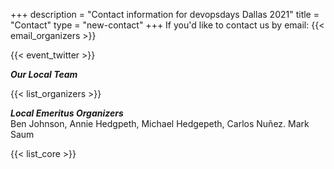 +++
description = "Contact information for devopsdays Dallas 2021"
title = "Contact"
type = "new-contact"
+++
If you'd like to contact us by email: {{< email_organizers >}}
<br>
<!-- Go to www.addthis.com/dashboard to customize your tools -->
<div class="addthis_horizontal_follow_toolbox"></div>
<!-- Go to www.addthis.com/dashboard to customize your tools -->
<script type="text/javascript" src="//s7.addthis.com/js/300/addthis_widget.js#pubid=ra-5724f5b54cc142a1"></script>
{{< event_twitter >}}


<i>**Our Local Team**</i>

{{< list_organizers >}}

<strong><i>Local Emeritus Organizers</i></strong><br>
Ben Johnson, Annie Hedgpeth, Michael Hedgepeth, Carlos Nuñez. Mark Saum

{{< list_core >}}
